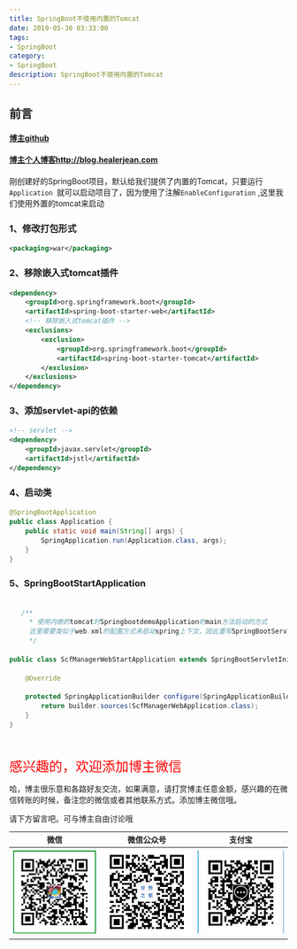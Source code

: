 ```yaml
---
title: SpringBoot不使用内置的Tomcat
date: 2019-05-30 03:33:00
tags: 
- SpringBoot
category: 
- SpringBoot
description: SpringBoot不使用内置的Tomcat
---
```


<!-- 

https://raw.githubusercontent.com/HealerJean/HealerJean.github.io/master/blogImages/
　　首行缩进

<font  clalss="healerColor" color="red" size="5" >     </font>

<font  clalss="healerSize"  size="5" >     </font>
-->




## 前言

#### [博主github](https://github.com/HealerJean)
#### [博主个人博客http://blog.healerjean.com](http://HealerJean.github.io)    

刚创建好的SpringBoot项目，默认给我们提供了内置的Tomcat，只要运行`Application `就可以启动项目了，因为使用了注解`EnableConfiguration` ,这里我们使用外置的tomcat来启动

### 1、修改打包形式

```xml
<packaging>war</packaging>

```

### 2、移除嵌入式tomcat插件

```xml
<dependency>
    <groupId>org.springframework.boot</groupId>
    <artifactId>spring-boot-starter-web</artifactId>
    <!-- 移除嵌入式tomcat插件 -->
    <exclusions>
        <exclusion>
            <groupId>org.springframework.boot</groupId>
            <artifactId>spring-boot-starter-tomcat</artifactId>
        </exclusion>
    </exclusions>
</dependency>
```



### 3、添加servlet-api的依赖

```xml
<!-- servlet -->
<dependency>
    <groupId>javax.servlet</groupId>
    <artifactId>jstl</artifactId>
</dependency>
```



### 4、启动类

```java
@SpringBootApplication
public class Application {
    public static void main(String[] args) {
        SpringApplication.run(Application.class, args);
    }
}
```



### 5、SpringBootStartApplication 

```java

   /**
     * 使用内嵌的tomcat时SpringbootdemoApplication的main方法启动的方式
     这里需要类似于web.xml的配置方式来启动spring上下文，因此重写SpringBootServletInitializer的configure方法，在Application类的同级添加一个SpringBootStartApplication类
     */

public class ScfManagerWebStartApplication extends SpringBootServletInitializer {

    @Override
 
    protected SpringApplicationBuilder configure(SpringApplicationBuilder builder) {
        return builder.sources(ScfManagerWebApplication.class);
    }
}

```













<br/>
<br/>

<font  color="red" size="5" >     
感兴趣的，欢迎添加博主微信
 </font>

<br/>



哈，博主很乐意和各路好友交流，如果满意，请打赏博主任意金额，感兴趣的在微信转账的时候，备注您的微信或者其他联系方式。添加博主微信哦。    

请下方留言吧。可与博主自由讨论哦

|微信 | 微信公众号|支付宝|
|:-------:|:-------:|:------:|
| ![微信](https://raw.githubusercontent.com/HealerJean/HealerJean.github.io/master/assets/img/tctip/weixin.jpg)|![微信公众号](https://raw.githubusercontent.com/HealerJean/HealerJean.github.io/master/assets/img/my/qrcode_for_gh_a23c07a2da9e_258.jpg)|![支付宝](https://raw.githubusercontent.com/HealerJean/HealerJean.github.io/master/assets/img/tctip/alpay.jpg) |



<!-- Gitalk 评论 start  -->

<link rel="stylesheet" href="https://unpkg.com/gitalk/dist/gitalk.css">
<script src="https://unpkg.com/gitalk@latest/dist/gitalk.min.js"></script> 
<div id="gitalk-container"></div>    
 <script type="text/javascript">
    var gitalk = new Gitalk({
		clientID: `1d164cd85549874d0e3a`,
		clientSecret: `527c3d223d1e6608953e835b547061037d140355`,
		repo: `HealerJean.github.io`,
		owner: 'HealerJean',
		admin: ['HealerJean'],
		id: 's4iK96yRkt2O8aE5',
    });
    gitalk.render('gitalk-container');
</script> 


<!-- Gitalk end -->


